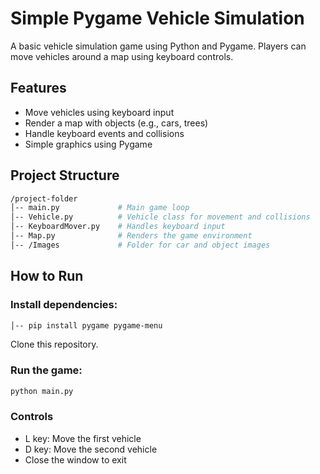 # Simple Pygame Vehicle Simulation
A basic vehicle simulation game using Python and Pygame. Players can move vehicles around a map using keyboard controls.

## Features
- Move vehicles using keyboard input
- Render a map with objects (e.g., cars, trees)
- Handle keyboard events and collisions
- Simple graphics using Pygame
## Project Structure
```bash
/project-folder
│-- main.py             # Main game loop
│-- Vehicle.py          # Vehicle class for movement and collisions
│-- KeyboardMover.py    # Handles keyboard input
│-- Map.py              # Renders the game environment
│-- /Images             # Folder for car and object images
```
## How to Run
### Install dependencies:
```bash
│-- pip install pygame pygame-menu
```
Clone this repository.
### Run the game:
```bash
python main.py
```
### Controls
- L key: Move the first vehicle
- D key: Move the second vehicle
- Close the window to exit
